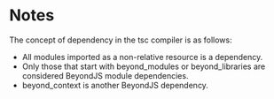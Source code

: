 # Notes
The concept of dependency in the tsc compiler is as follows:
* All modules imported as a non-relative resource is a dependency.
* Only those that start with beyond_modules or beyond_libraries are considered BeyondJS module dependencies.
* beyond_context is another BeyondJS dependency.
